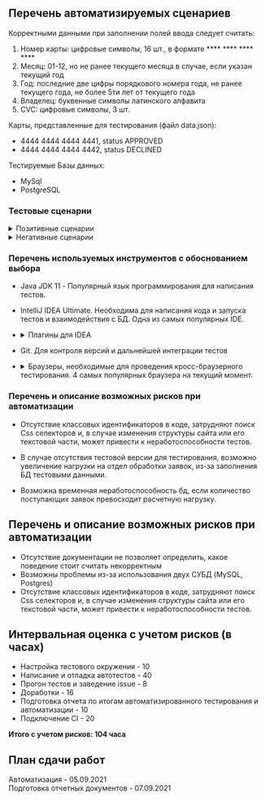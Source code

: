 ## Перечень автоматизируемых сценариев

Корректными данными при заполнении полей ввода следует считать:
1. Номер карты: цифровые символы, 16 шт., в формате **** **** **** ****
1. Месяц: 01-12, но не ранее текущего месяца в случае, если указан текущий год
1. Год: последние две цифры порядкового номера года, не ранее текущего года, не более 5ти лет от текущего года
1. Владелец: буквенные символы латинского алфавита
1. CVC: цифровые символы, 3 шт.

Карты, представленные для тестирования (файл data.json):
* 4444 4444 4444 4441, status APPROVED
* 4444 4444 4444 4442, status DECLINED

Тестируемые Базы данных:
* MySql
* PostgreSQL

### Тестовые сценарии


<details>
   <summary>Позитивные сценарии</summary>

   1. Оплата по карте со статусом APPROVED  
   Номер карты 4444 4444 4444 4441, остальные поля заполнены корректными значениями  
   Ожидаемый результат: появилось всплывающее окно "Операция одобрена Банком", в БД в payment_entity появилась запись со статусом APPROVED

   1. Кредит по данным карты со статусом APPROVED   
   Номер карты 4444 4444 4444 4441, остальные поля заполнены корректными значениями  
   Ожидаемый результат: появилось всплывающее окно "Операция одобрена Банком", в БД в credit_request_entity появилась запись со статусом APPROVED

   1. Оплата по карте со статусом DECLINED    
   Номер карты 4444 4444 4444 4442, остальные поля заполнены корректными значениями   
   Ожидаемый результат: появилось всплывающее окно "Ошибка! Банк отказал в проведении операции", в БД в payment_entity появилась запись со статусом DECLINED

   1. Кредит по данным карты со статусом DECLINED  
   Номер карты 4444 4444 4444 4442, остальные поля заполнены корректными значениями  
   Ожидаемый результат: появилось всплывающее окно "Ошибка! Банк отказал в проведении операции", в БД в credit_request_entity появилась запись со статусом DECLINED
</details>
<details>
<summary>Негативные сценарии</summary>

1. Оплата по несуществующей карте   
   Номер карты сгенерирован Faker, остальные поля заполнены корректными значениями  
   Ожидаемый результат: появилось всплывающее окно "Ошибка! Банк отказал в проведении операции", в БД в payment_entity новая запись не появилась

2. Кредит по данным несуществующей карты   
   Номер карты сгенерирован Faker, остальные поля заполнены корректными значениями  
   Ожидаемый результат: появилось всплывающее окно "Ошибка! Банк отказал в проведении операции", в БД в credit_request_entity новая запись не появилась

3. Оплата по карте, указан невалидный номер   
   Номер карты из 15 цифр, остальные поля заполнены корректными значениями  
   Ожидаемый результат: под полем Номер карты появилось сообщение об ошибке "Неверный формат", в БД в payment_entity новая запись не появилась

4. Кредит по данным карты, указан невалидный номер    
   Номер карты из 15 цифр, остальные поля заполнены корректными значениями  
   Ожидаемый результат: под полем Номер карты появилось сообщение об ошибке "Неверный формат", в БД в credit_request_entity новая запись не появилась

5. Оплата по карте с истекшим сроком действия (месяц)  
   Номер карты 4444 4444 4444 4441, указать предыдущий месяц, текущий год, остальные поля заполнены корректными значениями  
   Ожидаемый результат: под полем Месяц появилось сообщение об ошибке "Неверно указан срок действия карты", в БД в payment_entity новая запись не появилась

6. Кредит по данным карты с истекшим сроком действия (месяц)  
   Номер карты 4444 4444 4444 4441, указать предыдущий месяц, текущий год, остальные поля заполнены корректными значениями  
   Ожидаемый результат: под полем Месяц появилось сообщение об ошибке "Неверно указан срок действия карты", в БД в credit_request_entity новая запись не появилась

7. Оплата по данным карты, указан невалидный месяц   
   Номер карты 4444 4444 4444 4441, в поле Месяц указать 00, остальные поля заполнены корректными значениями  
   Ожидаемый результат: под полем Месяц появилось сообщение об ошибке "Неверно указан срок действия карты", в БД в payment_entity новая запись не появилась

8. Кредит по данным карты, указан невалидный месяц   
   Номер карты 4444 4444 4444 4441, в поле Месяц указать 00, остальные поля заполнены корректными значениями  
   Ожидаемый результат: под полем Месяц появилось сообщение об ошибке "Неверно указан срок действия карты", в БД в credit_request_entity новая запись не появилась
   
9. Оплата по данным карты, указан невалидный месяц   
   Номер карты 4444 4444 4444 4441, в поле Месяц указать 13, остальные поля заполнены корректными значениями  
   Ожидаемый результат: под полем Месяц появилось сообщение об ошибке "Неверно указан срок действия карты", в БД в payment_entity новая запись не появилась

10. Кредит по данным карты, указан невалидный месяц   
    Номер карты 4444 4444 4444 4441, в поле Месяц указать 13, остальные поля заполнены корректными значениями  
    Ожидаемый результат: под полем Месяц появилось сообщение об ошибке "Неверно указан срок действия карты", в БД в payment_entity новая запись не появилась

11. Оплата по карте с истекшим сроком действия (год)  
    Номер карты 4444 4444 4444 4441, указать предыдущий год, остальные поля заполнены корректными значениями  
    Ожидаемый результат: под полем Год появилось сообщение об ошибке "Истёк срок действия карты", в БД в payment_entity новая запись не появилась

12. Кредит по данным карты с истекшим сроком действия (год)  
    Номер карты 4444 4444 4444 4441, указать предыдущий год, остальные поля заполнены корректными значениями  
    Ожидаемый результат: под полем Год появилось сообщение об ошибке "Истёк срок действия карты", в БД в credit_request_entity новая запись не появилась

13. Оплата по данным карты, указан невалидный год   
    Номер карты 4444 4444 4444 4441, в поле Год указать "последние две цифры текущего года + 6", остальные поля заполнены корректными значениями  
    Ожидаемый результат: под полем Год появилось сообщение об ошибке "Неверно указан срок действия карты", в БД в payment_entity новая запись не появилась

14. Кредит по данным карты, указан невалидный год   
    Номер карты 4444 4444 4444 4441, в поле Год указать "последние две цифры текущего года + 6", остальные поля заполнены корректными значениями  
    Ожидаемый результат: под полем Год появилось сообщение об ошибке "Неверно указан срок действия карты", в БД в credit_request_entity новая запись не появилась

15. Оплата по данным карты, указано некорректное значение в поле Владелец  
    Номер карты 4444 4444 4444 4441, в поле Владелец указать некорректные данные, остальные поля заполнены корректными значениями  
    Ожидаемый результат: под полем Владелец появилось сообщение об ошибке, в БД в payment_entity новая запись не появилась

16. Кредит по данным карты, указано некорректное значение в поле Владелец   
    Номер карты 4444 4444 4444 4441, в поле Владелец указать некорректные данные, остальные поля заполнены корректными значениями  
    Ожидаемый результат: под полем Владелец появилось сообщение об ошибке, в БД в credit_request_entity новая запись не появилась

17. Оплата по данным карты, указано некорректное значение в поле CVC/CVV   
    Номер карты 4444 4444 4444 4441, в поле CVC/CVV указать 0, остальные поля заполнены корректными значениями  
    Ожидаемый результат: под полем CVC/CVV появилось сообщение об ошибке "Неверный формат", в БД в payment_entity новая запись не появилась

18. Кредит по данным карты, указано некорректное значение в поле CVC/CVV   
    Номер карты 4444 4444 4444 4441, в поле CVC/CVV указать 2 символа, остальные поля заполнены корректными значениями  
    Ожидаемый результат: под полем CVC/CVV появилось сообщение об ошибке "Неверный формат", в БД в credit_request_entity новая запись не появилась
19. Оплата по данным карты, указано некорректное значение в поле CVC/CVV   
    Номер карты 4444 4444 4444 4441, в поле CVC/CVV 2 символа, остальные поля заполнены корректными значениями  
    Ожидаемый результат: под полем CVC/CVV появилось сообщение об ошибке "Неверный формат", в БД в payment_entity новая запись не появилась

20. Кредит по данным карты, указано некорректное значение в поле CVC/CVV   
    Номер карты 4444 4444 4444 4441, в поле CVC/CVV указать 0, остальные поля заполнены корректными значениями  
    Ожидаемый результат: под полем CVC/CVV появилось сообщение об ошибке "Неверный формат", в БД в credit_request_entity новая запись не появилась

21. Оплата по данным карты, указано пустое значение в поле Владелец  
    Номер карты 4444 4444 4444 4441, поле Владелец оставить пустым, остальные поля заполнены корректными значениями  
    Ожидаемый результат: под полем Владелец появилось сообщение об ошибке, в БД в payment_entity новая запись не появилась

22. Кредит по данным карты, указано пустое значение в поле Владелец  
    Номер карты 4444 4444 4444 4441, поле Владелец оставить пустым, остальные поля заполнены корректными значениями  
    Ожидаемый результат: под полем Владелец появилось сообщение об ошибке, в БД в payment_entity новая запись не появилась

23. Оплата по данным карты, указано пустое значение в поле Номер карты  
    Номер карты оставить пустым, остальные поля заполнены корректными значениями  
    Ожидаемый результат: под полем Номер карты появилось сообщение об ошибке, в БД в payment_entity новая запись не появилась

24. Кредит по данным карты, указано пустое значение в поле Номер карты
    Номер карты оставить пустым, остальные поля заполнены корректными значениями  
    Ожидаемый результат: под полем Номер карты появилось сообщение об ошибке, в БД в payment_entity новая запись не появилась

25. Оплата по данным карты, указано пустое значение в поле CVC  
    Номер карты 4444 4444 4444 4441, поле CVC оставить пустым, остальные поля заполнены корректными значениями
    Ожидаемый результат: под полем CVC появилось сообщение об ошибке, в БД в payment_entity новая запись не появилась

26. Кредит по данным карты, указано пустое значение в поле CVC  
    Номер карты 4444 4444 4444 4441, поле CVC оставить пустым, остальные поля заполнены корректными значениями
    Ожидаемый результат: под полем CVC появилось сообщение об ошибке, в БД в payment_entity новая запись не появилась

27. Оплата по данным карты, указано пустое значение в поле Месяц  
    Номер карты 4444 4444 4444 4441, поле Месяц оставить пустым, остальные поля заполнены корректными значениями
    Ожидаемый результат: под полем Месяц появилось сообщение об ошибке, в БД в payment_entity новая запись не появилась

28. Кредит по данным карты, указано пустое значение в поле Месяц  
    Номер карты 4444 4444 4444 4441, поле Месяц оставить пустым, остальные поля заполнены корректными значениями
    Ожидаемый результат: под полем Месяц появилось сообщение об ошибке, в БД в payment_entity новая запись не появилась

29. Оплата по данным карты, указано пустое значение в поле Год  
    Номер карты 4444 4444 4444 4441, поле Год оставить пустым, остальные поля заполнены корректными значениями
    Ожидаемый результат: под полем Год появилось сообщение об ошибке, в БД в payment_entity новая запись не появилась

30. Кредит по данным карты, указано пустое значение в поле Год  
    Номер карты 4444 4444 4444 4441, поле Год оставить пустым, остальные поля заполнены корректными значениями
    Ожидаемый результат: под полем Год появилось сообщение об ошибке, в БД в payment_entity новая запись не появилась

31. Оплата по данным карты, указано месяц +1 от текущего значения, год +5 лет.  
    Номер карты 4444 4444 4444 4441, поле Год заполнить значением текущего года +5, поле месяц - текущее значение +1, остальные поля заполнены корректными значениями
    Ожидаемый результат: под полем Год появилось сообщение об ошибке, в БД в payment_entity новая запись не появилась

32. Кредит по данным карты, указано месяц +1 от текущего значения, год +5 лет.  
    Номер карты 4444 4444 4444 4441, поле Год заполнить значением текущего года +5, поле месяц - текущее значение +1, остальные поля заполнены корректными значениями
    Ожидаемый результат: под полем Год появилось сообщение об ошибке, в БД в payment_entity новая запись не появилась
</details>
<h3>Перечень используемых инструментов с обоснованием выбора</h3>

- Java JDK 11 - Популярный язык программирования для написания тестов.
- IntelliJ IDEA Ultimate. Необходима для написания кода и запуска тестов и взаимодействия с БД. Одна из самых популярных IDE.
- <details>
  <summary>Плагины для IDEA</summary>
  
  - Gradle/Maven - Проект-менеджер автоматической сборки.
  - JUnit5 - Тестовый фреймворк.
  - Selenide - Фреймворк для автоматизированного тестирования веб-приложений.
  - Allure Framework - Генерация отчетов.
  - JavaFaker - Генерация данных, для заполнения полей в заявке.
  - Docker - запуск контейнеров с ПО, необходимым для работы с сервисом, без установки на ПК.
  </details>
  
- Git. Для контроля версий и дальнейшей интеграции тестов

- <details>
  <summary>Браузеры, необходимые для проведения кросс-браузерного тестирования. 4 самых популярных браузера на текущий момент.</summary>

    - Microsoft Edge
    - Mozilla Firefox v.91
    - Safari v.13
    - Google Chrome v.92
  </details>

<h3>Перечень и описание возможных рисков при автоматизации</h3>

- Отсутствие классовых идентификаторов в коде, затрудняют поиск Css селекторов и,
  в случае изменения структуры сайта или его текстовой части, может привести к неработоспособности тестов.

- В случае отсутствия тестовой версии для тестирования, возможно увеличение нагрузки на отдел обработки заявок, из-за заполнения БД тестовыми данными.

- Возможна временная неработоспособность бд, если количество поступающих заявок превосходит расчетную нагрузку.

## Перечень и описание возможных рисков при автоматизации
* Отсутствие документации не позволяет определить, какое поведение стоит считать некорректным
* Возможны проблемы из-за использования двух СУБД (MySQL, Postgres)
* Отсутствие классовых идентификаторов в коде, затрудняют поиск Css селекторов и,
  в случае изменения структуры сайта или его текстовой части, может привести к неработоспособности тестов.

## Интервальная оценка с учетом рисков (в часах)

- Настройка тестового окружения - 10
- Написание и отладка автотестов - 40
- Прогон тестов и заведение issue - 8
- Доработки - 16
- Подготовка отчета по итогам автоматизированного тестирования и автоматизации - 10
- Подключение CI - 20

**Итого с учетом рисков: 104 часа**

## План сдачи работ
Автоматизация - 05.09.2021  
Подготовка отчетных документов - 07.09.2021  
